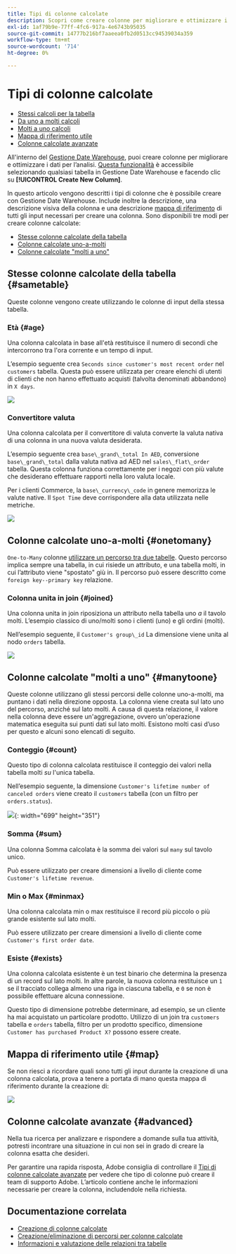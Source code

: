 ```yaml
---
title: Tipi di colonne calcolate
description: Scopri come creare colonne per migliorare e ottimizzare i dati per l’analisi.
exl-id: 1af79b9e-77ff-4fc6-917a-4e6743b95035
source-git-commit: 14777b216bf7aaeea0fb2d0513cc94539034a359
workflow-type: tm+mt
source-wordcount: '714'
ht-degree: 0%

---
```


# Tipi di colonne calcolate

* [Stessi calcoli per la tabella](#sametable)
* [Da uno a molti calcoli](#onetomany)
* [Molti a uno calcoli](#manytoone)
* [Mappa di riferimento utile](#map)
* [Colonne calcolate avanzate](#advanced)

All&#39;interno del [Gestione Date Warehouse](../data-warehouse-mgr/tour-dwm.md), puoi creare colonne per migliorare e ottimizzare i dati per l’analisi. [Questa funzionalità](../data-warehouse-mgr/creating-calculated-columns.md) è accessibile selezionando qualsiasi tabella in Gestione Date Warehouse e facendo clic su **[!UICONTROL Create New Column]**.

In questo articolo vengono descritti i tipi di colonne che è possibile creare con Gestione Date Warehouse. Include inoltre la descrizione, una descrizione visiva della colonna e una descrizione [mappa di riferimento](#map) di tutti gli input necessari per creare una colonna. Sono disponibili tre modi per creare colonne calcolate:

* [Stesse colonne calcolate della tabella](#sametable)
* [Colonne calcolate uno-a-molti](#onetomany)
* [Colonne calcolate &quot;molti a uno&quot;](#manytoone)

## Stesse colonne calcolate della tabella {#sametable}

Queste colonne vengono create utilizzando le colonne di input della stessa tabella.

### Età {#age}

Una colonna calcolata in base all&#39;età restituisce il numero di secondi che intercorrono tra l&#39;ora corrente e un tempo di input.

L’esempio seguente crea `Seconds since customer's most recent order` nel `customers` tabella. Questa può essere utilizzata per creare elenchi di utenti di clienti che non hanno effettuato acquisti (talvolta denominati abbandono) in `X days`.

![](../../assets/age.gif)

### Convertitore valuta

Una colonna calcolata per il convertitore di valuta converte la valuta nativa di una colonna in una nuova valuta desiderata.

L’esempio seguente crea `base\_grand\_total In AED`, conversione `base\_grand\_total` dalla valuta nativa ad AED nel `sales\_flat\_order` tabella. Questa colonna funziona correttamente per i negozi con più valute che desiderano effettuare rapporti nella loro valuta locale.

Per i clienti Commerce, la `base\_currency\_code` in genere memorizza le valute native. Il `Spot Time` deve corrispondere alla data utilizzata nelle metriche.

![](../../assets/currency_converter.png)

## Colonne calcolate uno-a-molti {#onetomany}

`One-to-Many` colonne [utilizzare un percorso tra due tabelle](../../data-analyst/data-warehouse-mgr/create-paths-calc-columns.md). Questo percorso implica sempre una tabella, in cui risiede un attributo, e una tabella molti, in cui l’attributo viene &quot;spostato&quot; giù in. Il percorso può essere descritto come `foreign key--primary key` relazione.

### Colonna unita in join {#joined}

Una colonna unita in join riposiziona un attributo nella tabella uno *a* il tavolo molti. L’esempio classico di uno/molti sono i clienti (uno) e gli ordini (molti).

Nell’esempio seguente, il `Customer's group\_id` La dimensione viene unita al nodo `orders` tabella.

![](../../assets/joined_column.gif)

## Colonne calcolate &quot;molti a uno&quot; {#manytoone}

Queste colonne utilizzano gli stessi percorsi delle colonne uno-a-molti, ma puntano i dati nella direzione opposta. La colonna viene creata sul lato uno del percorso, anziché sul lato molti. A causa di questa relazione, il valore nella colonna deve essere un&#39;aggregazione, ovvero un&#39;operazione matematica eseguita sui punti dati sul lato molti. Esistono molti casi d’uso per questo e alcuni sono elencati di seguito.

### Conteggio {#count}

Questo tipo di colonna calcolata restituisce il conteggio dei valori nella tabella molti *su* l&#39;unica tabella.

Nell’esempio seguente, la dimensione `Customer's lifetime number of canceled orders` viene creato il `customers` tabella (con un filtro per `orders.status`).

![](../../assets/many_to_one.gif){: width=&quot;699&quot; height=&quot;351&quot;}

### Somma {#sum}

Una colonna Somma calcolata è la somma dei valori sul `many` sul tavolo unico.

Può essere utilizzato per creare dimensioni a livello di cliente come `Customer's lifetime revenue`.

### Min o Max {#minmax}

Una colonna calcolata min o max restituisce il record più piccolo o più grande esistente sul lato molti.

Può essere utilizzato per creare dimensioni a livello di cliente come `Customer's first order date`.

### Esiste {#exists}

Una colonna calcolata esistente è un test binario che determina la presenza di un record sul lato molti. In altre parole, la nuova colonna restituisce un `1` se il tracciato collega almeno una riga in ciascuna tabella, e `0` se non è possibile effettuare alcuna connessione.

Questo tipo di dimensione potrebbe determinare, ad esempio, se un cliente ha mai acquistato un particolare prodotto. Utilizzo di un join tra `customers` tabella e `orders` tabella, filtro per un prodotto specifico, dimensione `Customer has purchased Product X?` possono essere create.

## Mappa di riferimento utile {#map}

Se non riesci a ricordare quali sono tutti gli input durante la creazione di una colonna calcolata, prova a tenere a portata di mano questa mappa di riferimento durante la creazione di:

![](../../assets/merged_reference_map.png)

## Colonne calcolate avanzate {#advanced}

Nella tua ricerca per analizzare e rispondere a domande sulla tua attività, potresti incontrare una situazione in cui non sei in grado di creare la colonna esatta che desideri.

Per garantire una rapida risposta, Adobe consiglia di controllare il [Tipi di colonne calcolate avanzate](../../data-analyst/data-warehouse-mgr/adv-calc-columns.md) per vedere che tipo di colonne può creare il team di supporto Adobe. L’articolo contiene anche le informazioni necessarie per creare la colonna, includendole nella richiesta.

## Documentazione correlata

* [Creazione di colonne calcolate](../../data-analyst/data-warehouse-mgr/creating-calculated-columns.md)
* [Creazione/eliminazione di percorsi per colonne calcolate](../../data-analyst/data-warehouse-mgr/create-paths-calc-columns.md)
* [Informazioni e valutazione delle relazioni tra tabelle](../../data-analyst/data-warehouse-mgr/table-relationships.md)
